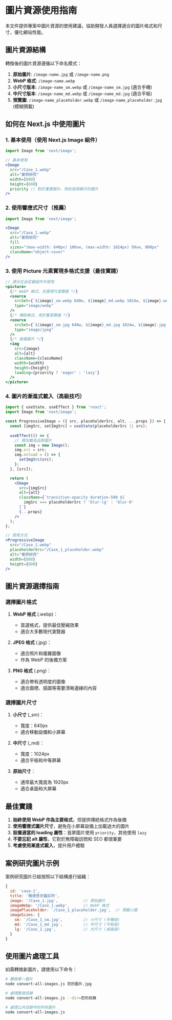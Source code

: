 # 圖片資源使用指南

本文件提供專案中圖片資源的使用建議，協助開發人員選擇適合的圖片格式和尺寸，優化網站性能。

## 圖片資源結構

轉換後的圖片資源遵循以下命名模式：

1. **原始圖片**: `/image-name.jpg` 或 `/image-name.png`
2. **WebP 格式**: `/image-name.webp`
3. **小尺寸版本**: `/image-name_sm.webp` 或 `/image-name_sm.jpg` (適合手機)
4. **中尺寸版本**: `/image-name_md.webp` 或 `/image-name_md.jpg` (適合平板)
5. **預覽圖**: `/image-name_placeholder.webp` 或 `/image-name_placeholder.jpg` (模糊預載)

## 如何在 Next.js 中使用圖片

### 1. 基本使用（使用 Next.js Image 組件）

```jsx
import Image from 'next/image';

// 基本使用
<Image
  src="/Case_1.webp"
  alt="案例研究"
  width={800}
  height={600}
  priority // 對於重要圖片，例如首屏顯示的圖片
/>
```

### 2. 使用響應式尺寸（推薦）

```jsx
import Image from 'next/image';

<Image
  src="/Case_1.webp"
  alt="案例研究"
  fill
  sizes="(max-width: 640px) 100vw, (max-width: 1024px) 50vw, 800px"
  className="object-cover"
/>
```

### 3. 使用 Picture 元素實現多格式支援（最佳實踐）

```jsx
// 適合在自定義組件中使用
<picture>
  {/* WebP 格式，支援現代瀏覽器 */}
  <source
    srcSet={`${image}_sm.webp 640w, ${image}_md.webp 1024w, ${image}.webp 1920w`}
    type="image/webp"
  />
  {/* 傳統格式，用於舊瀏覽器 */}
  <source
    srcSet={`${image}_sm.jpg 640w, ${image}_md.jpg 1024w, ${image}.jpg 1920w`}
    type="image/jpeg"
  />
  {/* 後備圖片 */}
  <img
    src={image}
    alt={alt}
    className={className}
    width={width}
    height={height}
    loading={priority ? 'eager' : 'lazy'}
  />
</picture>
```

### 4. 圖片的漸進式載入（高級技巧）

```jsx
import { useState, useEffect } from 'react';
import Image from 'next/image';

const ProgressiveImage = ({ src, placeholderSrc, alt, ...props }) => {
  const [imgSrc, setImgSrc] = useState(placeholderSrc || src);
  
  useEffect(() => {
    // 預加載高品質圖片
    const img = new Image();
    img.src = src;
    img.onload = () => {
      setImgSrc(src);
    };
  }, [src]);

  return (
    <Image
      src={imgSrc}
      alt={alt}
      className={`transition-opacity duration-500 ${
        imgSrc === placeholderSrc ? 'blur-lg' : 'blur-0'
      }`}
      {...props}
    />
  );
};

// 使用方式
<ProgressiveImage
  src="/Case_1.webp"
  placeholderSrc="/Case_1_placeholder.webp"
  alt="案例研究"
  width={800}
  height={600}
/>
```

## 圖片資源選擇指南

### 選擇圖片格式

1. **WebP 格式** (.webp)：
   - 首選格式，提供最佳壓縮效果
   - 適合大多數現代瀏覽器

2. **JPEG 格式** (.jpg)：
   - 適合照片和複雜圖像
   - 作為 WebP 的後備方案

3. **PNG 格式** (.png)：
   - 適合帶有透明度的圖像
   - 適合圖標、插圖等需要清晰邊緣的內容

### 選擇圖片尺寸

1. **小尺寸** (_sm)：
   - 寬度：640px
   - 適合移動設備和小屏幕

2. **中尺寸** (_md)：
   - 寬度：1024px
   - 適合平板和中等屏幕

3. **原始尺寸**：
   - 通常最大寬度為 1920px
   - 適合桌面和大屏幕

## 最佳實踐

1. **始終使用 WebP 作為主要格式**，但提供傳統格式作為後備
2. **使用響應式圖片尺寸**，避免在小屏幕設備上加載過大的圖片
3. **設置適當的 loading 屬性**：首屏圖片使用 `priority`，其他使用 `lazy`
4. **不要忘記 alt 屬性**，它對於無障礙訪問和 SEO 都很重要
5. **考慮使用漸進式載入**，提升用戶體驗

## 案例研究圖片示例

案例研究圖片已經按照以下結構進行組織：

```javascript
{
  id: 'case-1',
  title: '雅德思牙醫診所',
  image: '/Case_1.jpg',           // 原始圖片
  imageWebp: '/Case_1.webp',      // WebP 格式
  imagePlaceholder: '/Case_1_placeholder.jpg',  // 預載小圖
  imageSizes: {
    sm: '/Case_1_sm.jpg',         // 小尺寸 (手機版)
    md: '/Case_1_md.jpg',         // 中尺寸 (平板版)
    lg: '/Case_1.jpg',            // 大尺寸 (桌面版)
  }
}
```

## 使用圖片處理工具

如需轉換新圖片，請使用以下命令：

```bash
# 轉換單一圖片
node convert-all-images.js 您的圖片.jpg

# 處理整個目錄
node convert-all-images.js --dir=您的目錄

# 處理公共目錄中的所有圖片
node convert-all-images.js
``` 